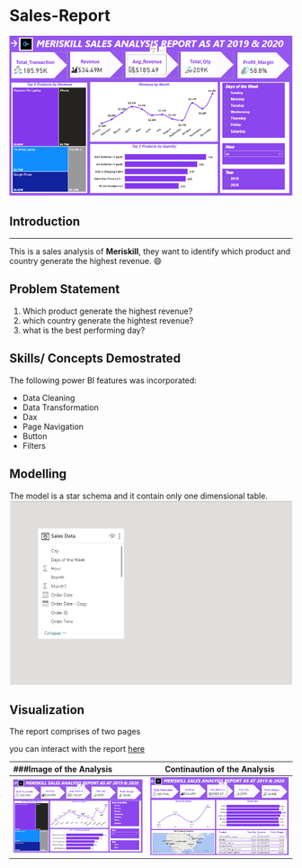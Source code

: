 # Sales-Report

![](MeriSkill_Sales_Report_Image_1.png) 

## Introduction
---
This is a sales analysis of **Meriskill**, they want to identify which product and country generate the highest revenue. 
😄


## Problem Statement
1. Which product generate the highest revenue?
2. which country generate the hightest revenue?
3. what is the best performing day?

## Skills/ Concepts Demostrated
The following power BI features was incorporated:
- Data Cleaning
- Data Transformation
- Dax 
- Page Navigation
- Button
- Filters

## Modelling
The model is a star schema and it contain only one dimensional table.
![](Meriskill_Modelling_Image.png)


## Visualization
The report comprises of two pages

you can interact with the report [here](https://app.powerbi.com/view?r=eyJrIjoiYzNmMGZjYmEtODRhOS00NDU2LWIxYmQtYjg3MzY3NmE2YTZjIiwidCI6ImNmYTI1N2FmLTk1N2EtNDU3Ny05MWIyLTU4ZjYwMDgzZmYyZSJ9)

###Image of the Analysis                     |  Continaution of the Analysis
:--------------------------------------------|:---------------------------------------:
![](MeriSkill_Sales_Report_Image_1.png)      | ![](MeriSkill_Sales_Report_Image_2.png)
